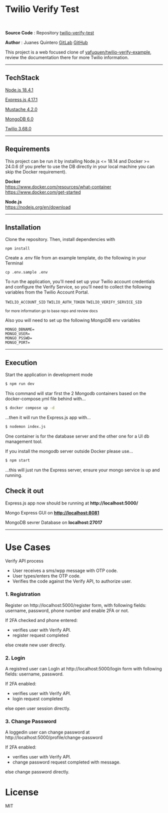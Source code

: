 # Twilio Verify Test

<br>

**Source Code** : Repository [twilio-verify-test](https://github.com/juanesquintero/twilio-verify-test)

**Author** : Juanes Quintero [GitLab](https://gitlab.com/juanesquintero) [GitHub](https://github.com/juanesquintero)


This project is a web focused clone of [yafuquen/twilio-verify-example](https://github.com/yafuquen/twilio-verify-example), review the documentation there for more Twilio information.

---


## TechStack

[Node.js 18.4.1](https://nodejs.org/en/)

[Express.js 4.17.1](https://expressjs.com/)

[Mustache 4.2.0](https://github.com/janl/mustache.js)

[MongoDB 6.0](https://www.mongodb.com/)

[Twilio 3.68.0](https://www.npmjs.com/package/twilio)

---


## Requirements

This project can be run it by installing Node.js <= 18.14 and Docker >= 24.0.6 (if you prefer to use the DB directly in your local machine you can skip the Docker requirement).

  **Docker** <br>
  https://www.docker.com/resources/what-container <br>
  https://www.docker.com/get-started

  **Node.js** <br>
  https://nodejs.org/en/download


---

## Installation

Clone the repository. Then, install dependencies with

`npm install`

Create a .env file from an example template, do the following in your Terminal

`cp .env.sample .env`

To run the application, you'll need set up your Twilio account credentials and configure the Verify Service, so you’ll need to collect the following variables from the Twilio Account Portal.

`TWILIO_ACCOUNT_SID`
`TWILIO_AUTH_TOKEN`
`TWILIO_VERIFY_SERVICE_SID`

<small>for more information go to base repo and review docs</small>

Also you will need to set up the following MongoDB env variables

  ```dosini
  MONGO_DBNAME=
  MONGO_USER=
  MONGO_PSSWD=
  MONGO_PORT=
  ```

---

## Execution

Start the application in development mode

  ```bash
  $ npm run dev
  ```

This command will star first the 2 Mongodb containers based on the docker-compose.yml file behind with...

  ```bash
  $ docker compose up -d
  ```

...then it will run the Express.js app with... 
  
  ```bash
  $ nodemon index.js
  ```

One container is for the database server and the other one for a UI db management tool. 

If you install the mongodb server outside Docker please use...

  ```bash
  $ npm start
  ```

...this will just run the Express server, ensure your mongo service is up and running.


## Check it out

Express.js app now should be running at **http://localhost:5000/**

Mongo Express GUI on **[http://localhost:8081](http://localhost:8081)**

MongoDB sevrer Database on **localhost:27017**


---

# Use Cases

Verify API process  
  - User receives a sms/wpp message with OTP code.
  - User types/enters the OTP code.
  - Verifies the code against the Verify API, to authorize user.

### 1. Registration

Register on http://localhost:5000/register form,
with following fields: username, password, phone number and enable 2FA or not.

If 2FA checked and phone entered:
  - verifies user with Verify API.
  - register request completed

else create new user directly.

### 2. Login
  
A registred user can LogIn at http://localhost:5000/login form with following fields: username, password.

If 2FA enabled:
  - verifies user with Verify API.
  - login request completed

else open user session directly.

### 3. Change Password
  
A loggedin user can change password at http://localhost:5000/profile/change-password

If 2FA enabled:
  - verifies user with Verify API.
  - change password request completed with message.

else change password directly.

# License

MIT
